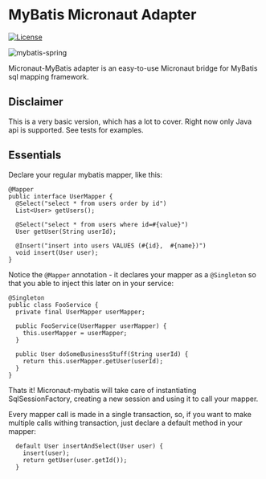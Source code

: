 MyBatis Micronaut Adapter
======================

[![License](http://img.shields.io/:license-apache-brightgreen.svg)](http://www.apache.org/licenses/LICENSE-2.0.html)

![mybatis-spring](http://mybatis.github.io/images/mybatis-logo.png)

Micronaut-MyBatis adapter is an easy-to-use Micronaut bridge for MyBatis sql mapping framework.

Disclaimer
----------

This is a very basic version, which has a lot to cover. Right now only Java api is supported. See tests for examples.


Essentials
----------

Declare your regular mybatis mapper, like this:
```
@Mapper
public interface UserMapper {
  @Select("select * from users order by id")
  List<User> getUsers();

  @Select("select * from users where id=#{value}")
  User getUser(String userId);

  @Insert("insert into users VALUES (#{id},  #{name})")
  void insert(User user);
}
```

Notice the `@Mapper` annotation - it declares your mapper as a `@Singleton` so that you able to inject this later on in your service:

```
@Singleton
public class FooService {
  private final UserMapper userMapper;

  public FooService(UserMapper userMapper) {
    this.userMapper = userMapper;
  }

  public User doSomeBusinessStuff(String userId) {
    return this.userMapper.getUser(userId);
  }
}
```

Thats it! Micronaut-mybatis will take care of instantiating SqlSessionFactory, creating a new session and using it to call your mapper.

Every mapper call is made in a single transaction, so, if you want to make multiple calls withing transaction, just declare a default method in your mapper:

```
  default User insertAndSelect(User user) {
    insert(user);
    return getUser(user.getId());
  }
```